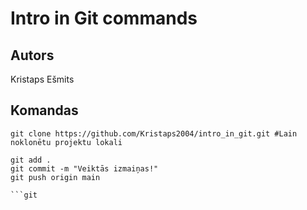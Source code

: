 # Intro in Git commands
## Autors
Kristaps Ešmits 


## Komandas
```
git clone https://github.com/Kristaps2004/intro_in_git.git #Lain noklonētu projektu lokali

git add .
git commit -m "Veiktās izmaiņas!"
git push origin main

```git